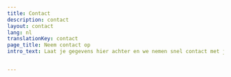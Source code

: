 ```yaml
---
title: Contact
description: contact
layout: contact
lang: nl
translationKey: contact
page_title: Neem contact op
intro_text: Laat je gegevens hier achter en we nemen snel contact met je op!


---
```

